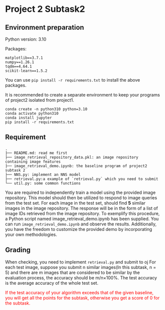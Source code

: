 # Project 2 Subtask2

## Environment preparation
Python version: 3.10

Packages:
```
matplotlib==3.7.1
numpy==1.26.1
tqdm==4.64.1
scikit-learn==1.5.2
```
You can use `pip install -r requirements.txt` to install the above packages.

It is recommended to create a separate environment to keep your programs of project2 isolated from project1.
```
conda create -n python310 python=3.10
conda activate python310
conda install jupyter
pip install -r requirements.txt
```

## Requirement
```
.
├── README.md: read me first
├── image_retrieval_repository_data.pkl: an image repository containing image features
├── image_retrieval_demo.ipynb: the baseline program of project2 subtask 2
├── NNS.py: implement an NNS model
├── retrieval.py:a example of `retrieval.py` which you need to submit
└── util.py: some common functions

```
You are required to independently train a model using the provided image repository. This model should then be utilized to respond to image queries from the test set. For each image in the test set, should find **5** similar images in the image repository. The response will be in the form of a list of image IDs retrieved from the image repository. To exemplify this procedure, a Python script named image_retrieval_demo.ipynb has been supplied. You can run `image_retrieval_demo.ipynb` and observe the results.
Additionally, you have the freedom to customize the provided demo by incorporating your own methodologies.

## Grading
When checking, you need to implement `retrieval.py` and submit to oj
For each test image, suppose you submit n similar images(In this subtask, n = 5) and there are m images that are considered to be similar by the evaluation process, the accuracy should be m/n×100%. The test accuracy is the average accuracy of the whole test set.
<p style="color: red;">
If the test accuracy of your algorithm exceeds that of the given baseline, you will get all the points for the subtask, otherwise you get a score of 0 for the subtask.
</p>

